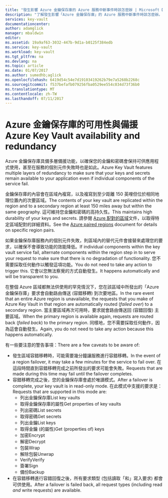 ```yaml
---
title: "發生影響 Azure 金鑰保存庫的 Azure 服務中斷事件時該怎麼辦 | Microsoft Docs"
description: "了解發生影響「Azure 金鑰保存庫」的 Azure 服務中斷事件時該怎麼辦。"
services: key-vault
documentationcenter: 
author: adamglick
manager: mbaldwin
editor: 
ms.assetid: 19a9af63-3032-447b-9d1a-b0125f384edb
ms.service: key-vault
ms.workload: key-vault
ms.tgt_pltfrm: na
ms.devlang: na
ms.topic: article
ms.date: 01/07/2017
ms.author: sumedhb;aglick
ms.openlocfilehash: 6419d54c54e7d19103419262b79e7a5268b2268c
ms.sourcegitcommit: f537befafb079256fba0529ee554c034d73f36b0
ms.translationtype: MT
ms.contentlocale: zh-TW
ms.lasthandoff: 07/11/2017
---
```

# <a name="azure-key-vault-availability-and-redundancy"></a><span data-ttu-id="4eda4-103">Azure 金鑰保存庫的可用性與備援</span><span class="sxs-lookup"><span data-stu-id="4eda4-103">Azure Key Vault availability and redundancy</span></span>
<span data-ttu-id="4eda4-104">Azure 金鑰保存庫具備多層備援功能，以確保您的金鑰和密碼會保持可供應用程式使用，甚至在服務的個別元件失敗時也是如此。</span><span class="sxs-lookup"><span data-stu-id="4eda4-104">Azure Key Vault features multiple layers of redundancy to make sure that your keys and secrets remain available to your application even if individual components of the service fail.</span></span>

<span data-ttu-id="4eda4-105">金鑰保存庫的內容會在區域內複寫，以及複寫到至少距離 150 英哩但位於相同地理位置內的次要區域。</span><span class="sxs-lookup"><span data-stu-id="4eda4-105">The contents of your key vault are replicated within the region and to a secondary region at least 150 miles away but within the same geography.</span></span> <span data-ttu-id="4eda4-106">這可維持您金鑰和密碼的高持久性。</span><span class="sxs-lookup"><span data-stu-id="4eda4-106">This maintains high durability of your keys and secrets.</span></span> <span data-ttu-id="4eda4-107">請參閱 [Azure 配對的區域](https://docs.microsoft.com/en-us/azure/best-practices-availability-paired-regions)文件，以取得特定區域配對的詳細資料。</span><span class="sxs-lookup"><span data-stu-id="4eda4-107">See the [Azure paired regions](https://docs.microsoft.com/en-us/azure/best-practices-availability-paired-regions) document for details on specific region pairs.</span></span>

<span data-ttu-id="4eda4-108">如果金鑰保存庫服務內的個別元件失敗，則區域內的替代元件會接替來處理您的要求，以確保不會導致功能的效能降低。</span><span class="sxs-lookup"><span data-stu-id="4eda4-108">If individual components within the key vault service fail, alternate components within the region step in to serve your request to make sure that there is no degradation of functionality.</span></span> <span data-ttu-id="4eda4-109">您不需要採取任何動作以觸發這項功能。</span><span class="sxs-lookup"><span data-stu-id="4eda4-109">You do not need to take any action to trigger this.</span></span> <span data-ttu-id="4eda4-110">它會以您無法察覺的方式自動發生。</span><span class="sxs-lookup"><span data-stu-id="4eda4-110">It happens automatically and will be transparent to you.</span></span>

<span data-ttu-id="4eda4-111">在整個 Azure 區域都無法供使用的罕見情況下，您在該區域中所發出的「Azure 金鑰保存庫」要求會自動路由傳送 (容錯移轉) 到次要地區。</span><span class="sxs-lookup"><span data-stu-id="4eda4-111">In the rare event that an entire Azure region is unavailable, the requests that you make of Azure Key Vault in that region are automatically routed (*failed over*) to a secondary region.</span></span> <span data-ttu-id="4eda4-112">當主要區域再次可用時，要求就會路由傳送回 (容錯回復) 主要區域。</span><span class="sxs-lookup"><span data-stu-id="4eda4-112">When the primary region is available again, requests are routed back (*failed back*) to the primary region.</span></span> <span data-ttu-id="4eda4-113">同樣地，您不需要採取任何動作，因為這會自動發生。</span><span class="sxs-lookup"><span data-stu-id="4eda4-113">Again, you do not need to take any action because this happens automatically.</span></span>

<span data-ttu-id="4eda4-114">有一些要注意的警告事項：</span><span class="sxs-lookup"><span data-stu-id="4eda4-114">There are a few caveats to be aware of:</span></span>

* <span data-ttu-id="4eda4-115">發生區域容錯移轉時，可能需要幾分鐘讓服務進行容錯移轉。</span><span class="sxs-lookup"><span data-stu-id="4eda4-115">In the event of a region failover, it may take a few minutes for the service to fail over.</span></span> <span data-ttu-id="4eda4-116">在這段時間直到容錯移轉完成之前所發出的要求可能會失敗。</span><span class="sxs-lookup"><span data-stu-id="4eda4-116">Requests that are made during this time may fail until the failover completes.</span></span>
* <span data-ttu-id="4eda4-117">容錯移轉完成之後，您的金鑰保存庫會處於唯讀模式。</span><span class="sxs-lookup"><span data-stu-id="4eda4-117">After a failover is complete, your key vault is in read-only mode.</span></span> <span data-ttu-id="4eda4-118">在此模式中支援的要求是：</span><span class="sxs-lookup"><span data-stu-id="4eda4-118">Requests that are supported in this mode are:</span></span>
  * <span data-ttu-id="4eda4-119">列出金鑰保存庫</span><span class="sxs-lookup"><span data-stu-id="4eda4-119">List key vaults</span></span>
  * <span data-ttu-id="4eda4-120">取得金鑰保存庫的屬性</span><span class="sxs-lookup"><span data-stu-id="4eda4-120">Get properties of key vaults</span></span>
  * <span data-ttu-id="4eda4-121">列出密碼</span><span class="sxs-lookup"><span data-stu-id="4eda4-121">List secrets</span></span>
  * <span data-ttu-id="4eda4-122">取得密碼</span><span class="sxs-lookup"><span data-stu-id="4eda4-122">Get secrets</span></span>
  * <span data-ttu-id="4eda4-123">列出金鑰</span><span class="sxs-lookup"><span data-stu-id="4eda4-123">List keys</span></span>
  * <span data-ttu-id="4eda4-124">取得金鑰 (的屬性)</span><span class="sxs-lookup"><span data-stu-id="4eda4-124">Get (properties of) keys</span></span>
  * <span data-ttu-id="4eda4-125">加密</span><span class="sxs-lookup"><span data-stu-id="4eda4-125">Encrypt</span></span>
  * <span data-ttu-id="4eda4-126">解密</span><span class="sxs-lookup"><span data-stu-id="4eda4-126">Decrypt</span></span>
  * <span data-ttu-id="4eda4-127">包裝</span><span class="sxs-lookup"><span data-stu-id="4eda4-127">Wrap</span></span>
  * <span data-ttu-id="4eda4-128">解除包裝</span><span class="sxs-lookup"><span data-stu-id="4eda4-128">Unwrap</span></span>
  * <span data-ttu-id="4eda4-129">Verify</span><span class="sxs-lookup"><span data-stu-id="4eda4-129">Verify</span></span>
  * <span data-ttu-id="4eda4-130">簽署</span><span class="sxs-lookup"><span data-stu-id="4eda4-130">Sign</span></span>
  * <span data-ttu-id="4eda4-131">備份</span><span class="sxs-lookup"><span data-stu-id="4eda4-131">Backup</span></span>
* <span data-ttu-id="4eda4-132">在容錯移轉進行容錯回復之後，所有要求類型 (包括讀取「和」寫入要求) 都會可供使用。</span><span class="sxs-lookup"><span data-stu-id="4eda4-132">After a failover is failed back, all request types (including read *and* write requests) are available.</span></span>

